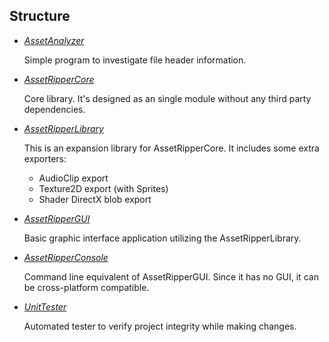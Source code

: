 ## Structure

* [*AssetAnalyzer*](../AssetAnalyzer/README.md)

   Simple program to investigate file header information.

* [*AssetRipperCore*](../AssetRipperCore/README.md)

   Core library. It's designed as an single module without any third party dependencies.
   
* [*AssetRipperLibrary*](../AssetRipperLibrary/README.md)

   This is an expansion library for AssetRipperCore. It includes some extra exporters:
   * AudioClip export
   * Texture2D export (with Sprites)
   * Shader DirectX blob export

* [*AssetRipperGUI*](../AssetRipperGUI/README.md)

   Basic graphic interface application utilizing the AssetRipperLibrary.
   
* [*AssetRipperConsole*](../AssetRipperConsole/README.md)

   Command line equivalent of AssetRipperGUI. Since it has no GUI, it can be cross-platform compatible.
   
* [*UnitTester*](../UnitTester/README.md)

   Automated tester to verify project integrity while making changes.